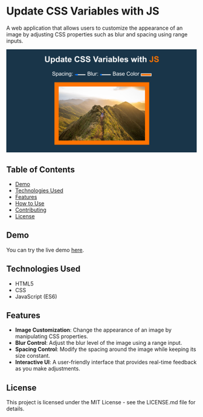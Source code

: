 # Update CSS Variables with JS

A web application that allows users to customize the appearance of an image by adjusting CSS properties such as blur and spacing using range inputs.

![Update CSS Variables with JS](https://github.com/somayehva/Update-CSS-Variables-with-JS/blob/main/Update%20CSS%20Variables%20with%20JS.png)

## Table of Contents
- [Demo](#demo)
- [Technologies Used](#technologies-used)
- [Features](#features)
- [How to Use](#how-to-use)
- [Contributing](#contributing)
- [License](#license)

## Demo

You can try the live demo [here](link-to-your-live-demo).

## Technologies Used

- HTML5
- CSS
- JavaScript (ES6)

## Features

- **Image Customization**: Change the appearance of an image by manipulating CSS properties.
- **Blur Control**: Adjust the blur level of the image using a range input.
- **Spacing Control**: Modify the spacing around the image while keeping its size constant.
- **Interactive UI**: A user-friendly interface that provides real-time feedback as you make adjustments.


## License

This project is licensed under the MIT License - see the LICENSE.md file for details.
